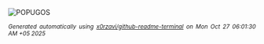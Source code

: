 <div align="justify">
<picture>
    <source media="(prefers-color-scheme: dark)" srcset="https://i.ibb.co/1YRnCb0W/output-gif.gif">
    <source media="(prefers-color-scheme: light)" srcset="https://i.ibb.co/1YRnCb0W/output-gif.gif">
    <img alt="POPUGOS" src="https://i.ibb.co/1YRnCb0W/output-gif.gif">
</picture>

<sub><i>Generated automatically using [x0rzavi/github-readme-terminal](https://github.com/x0rzavi/github-readme-terminal) on Mon Oct 27 06:01:30 AM +05 2025</i></sub>
</div>